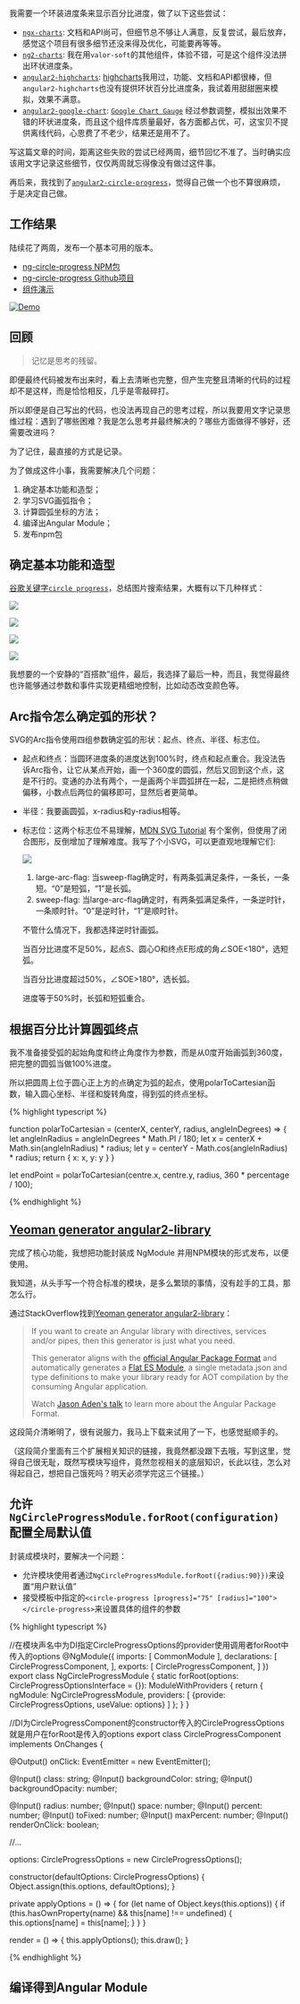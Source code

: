 
我需要一个环装进度条来显示百分比进度，做了以下这些尝试：

* [`ngx-charts`](https://github.com/swimlane/ngx-charts): 文档和API尚可，但细节总不够让人满意，反复尝试，最后放弃，感觉这个项目有很多细节还没来得及优化，可能要再等等。
* [`ng2-charts`](https://github.com/valor-software/ng2-charts): 我在用`valor-soft`的其他组件，体验不错，可是这个组件没法拼出环状进度条。
* [`angular2-highcharts`](https://github.com/gevgeny/angular2-highcharts): [highcharts](http://www.highcharts.com/)我用过，功能、文档和API都很棒，但`angular2-highcharts`也没有提供环状百分比进度条，我试着用甜甜圈来模拟，效果不满意。
* [`angular2-google-chart`](https://github.com/vimalavinisha/angular2-google-chart): [`Google Chart Gauge`](https://google-developers.appspot.com/chart/interactive/docs/gallery/gauge) 经过参数调整，模拟出效果不错的环状进度条，而且这个组件库质量最好，各方面都占优，可，这宝贝不提供离线代码，心思费了不老少，结果还是用不了。

写这篇文章的时间，距离这些失败的尝试已经两周，细节回忆不准了。当时确实应该用文字记录这些细节，仅仅两周就忘得像没有做过这件事。

再后来，我找到了[`angular2-circle-progress`](https://github.com/Feridum/angular2-circle-progress/)，觉得自己做一个也不算很麻烦，于是决定自己做。

## 工作结果

陆续花了两周，发布一个基本可用的版本。

* [ng-circle-progress NPM包](https://www.npmjs.com/package/ng-circle-progress)
* [ng-circle-progress Github项目](https://github.com/bootsoon/ng-circle-progress)
* [组件演示](https://bootsoon.github.io/ng-circle-progress/)

[![Demo](/assets/tech/images/2017/04/22/example.svg)](https://www.npmjs.com/package/ng-circle-progress)


## 回顾

> 记忆是思考的残留。

即便最终代码被发布出来时，看上去清晰也完整，但产生完整且清晰的代码的过程却不是这样，而是恰恰相反，几乎是零敲碎打。

所以即便是自己写出的代码，也没法再现自己的思考过程，所以我要用文字记录思维过程：遇到了哪些困难？我是怎么思考并最终解决的？哪些方面做得不够好，还需要改进吗？

为了记住，最直接的方式是记录。

为了做成这件小事，我需要解决几个问题：

1. 确定基本功能和造型；
2. 学习SVG画弧指令；
3. 计算圆弧坐标的方法；
4. 编译出Angular Module；
5. 发布npm包

## 确定基本功能和造型

[谷歌关键字`circle progress`](https://www.google.com/search?q=circle+progress&tbm=isch)，总结图片搜索结果，大概有以下几种样式：

![](/assets/tech/images/2017/04/22/example-a.png)

![](/assets/tech/images/2017/04/22/example-b.png)

![](/assets/tech/images/2017/04/22/example-c.png)

![](/assets/tech/images/2017/04/22/example-d.png)

我想要的一个安静的“百搭款”组件，最后，我选择了最后一种，而且，我觉得最终也许能够通过参数和事件实现更精细地控制，比如动态改变颜色等。

## Arc指令怎么确定弧的形状？

SVG的Arc指令使用四组参数确定弧的形状：起点、终点、半径、标志位。

* 起点和终点：当圆环进度条的进度达到100%时，终点和起点重合。我没法告诉Arc指令，让它从某点开始，画一个360度的圆弧，然后又回到这个点，这是不行的。变通的办法有两个，一是画两个半圆弧拼在一起，二是把终点稍做偏移，小数点后两位的偏移即可，显然后者更简单。

* 半径：我要画圆弧，x-radius和y-radius相等。

* 标志位：这两个标志位不易理解，[MDN SVG Tutorial](https://developer.mozilla.org/en-US/docs/Web/SVG/Tutorial/Paths#Arcs) 有个案例，但使用了闭合图形，反倒增加了理解难度。我写了个小SVG，可以更直观地理解它们:

  ![](/assets/tech/images/2017/04/22/large-arc-flag-and-sweep-flag.svg)

  1. large-arc-flag: 当sweep-flag确定时，有两条弧满足条件，一条长，一条短。“0”是短弧，“1”是长弧。
  2. sweep-flag: 当large-arc-flag确定时，有两条弧满足条件，一条逆时针，一条顺时针。“0”是逆时针，“1”是顺时针。

  不管什么情况下，我都选择逆时针画弧。
  
  当百分比进度不足50%，起点S、圆心O和终点E形成的角&angle;SOE&lt;180&deg;，选短弧。
  
  当百分比进度超过50%，&angle;SOE&gt;180&deg;，选长弧。

  进度等于50%时，长弧和短弧重合。
  

## 根据百分比计算圆弧终点

我不准备接受弧的起始角度和终止角度作为参数，而是从0度开始画弧到360度，把完整的圆弧当做100%进度。

所以把圆周上位于圆心正上方的点确定为弧的起点，使用polarToCartesian函数，输入圆心坐标、半径和旋转角度，得到弧的终点坐标。

{% highlight typescript %}

function polarToCartesian = (centerX, centerY, radius, angleInDegrees) => {
    let angleInRadius = angleInDegrees * Math.PI / 180;
    let x = centerX + Math.sin(angleInRadius) * radius;
    let y = centerY - Math.cos(angleInRadius) * radius;
    return { x: x, y: y }
}

let endPoint = polarToCartesian(centre.x, centre.y, radius, 360 * percentage / 100);

{% endhighlight %}

## [Yeoman generator angular2-library](https://github.com/jvandemo/generator-angular2-library)

完成了核心功能，我想把功能封装成 NgModule 并用NPM模块的形式发布，以便使用。

我知道，从头手写一个符合标准的模块，是多么繁琐的事情，没有趁手的工具，那怎么行。

通过StackOverflow找到[Yeoman generator angular2-library](https://github.com/jvandemo/generator-angular2-library)：

> If you want to create an Angular library with directives, services and/or pipes, then this generator is just what you need.
>
> This generator aligns with the [official Angular Package Format](https://goo.gl/AMOU5G) and automatically generates a [Flat ES Module](http://angularjs.blogspot.com/2017/03/angular-400-now-available.html), a single metadata.json and type definitions to make your library ready for AOT compilation by the consuming Angular application.
> 
> Watch [Jason Aden's talk](https://www.youtube.com/watch?v=unICbsPGFIA) to learn more about the Angular Package Format.

这段简介清晰明了，很有说服力，我马上下载来试用了一下，也感觉挺顺手的。

（这段简介里面有三个扩展相关知识的链接，我竟然都没跟下去哦，写到这里，觉得自己很无耻，既然写模块写组件，竟然忽视相关的底层知识，长此以往，怎么对得起自己，想把自己饿死吗？明天必须学完这三个链接。）

## 允许 `NgCircleProgressModule.forRoot(configuration)` 配置全局默认值

封装成模块时，要解决一个问题：

* 允许模块使用者通过`NgCircleProgressModule.forRoot({radius:90}})`来设置“用户默认值”
* 接受模板中指定的`<circle-progress [progress]="75" [radius]="100"></circle-progress>`来设置具体的组件的参数

{% highlight typescript %}

//在模块声名中为DI指定CircleProgressOptions的provider使用调用者forRoot中传入的options
@NgModule({
  imports: [
    CommonModule
  ],
  declarations: [
    CircleProgressComponent,
  ],
  exports: [
    CircleProgressComponent,
  ]
})
export class NgCircleProgressModule {
  static forRoot(options: CircleProgressOptionsInterface = {}): ModuleWithProviders {
    return {
      ngModule: NgCircleProgressModule,
      providers: [
        {provide: CircleProgressOptions, useValue: options}
      ]
    };
  }
}

//DI为CircleProgressComponent的constructor传入的CircleProgressOptions就是用户在forRoot是传入的options
export class CircleProgressComponent implements OnChanges {

  @Output() onClick: EventEmitter<any> = new EventEmitter();

  @Input() class: string;
  @Input() backgroundColor: string;
  @Input() backgroundOpacity: number;

  @Input() radius: number;
  @Input() space: number;
  @Input() percent: number;
  @Input() toFixed: number;
  @Input() maxPercent: number;
  @Input() renderOnClick: boolean;

  //...

  options: CircleProgressOptions = new CircleProgressOptions();

  constructor(defaultOptions: CircleProgressOptions) {
    Object.assign(this.options, defaultOptions);
  }

  private applyOptions = () => {
    for (let name of Object.keys(this.options)) {
      if (this.hasOwnProperty(name) && this[name] !== undefined) {
        this.options[name] = this[name];
      }
    }
  }
  
  render = () => {
    this.applyOptions();
    this.draw();
  }

{% endhighlight %}



## 编译得到Angular Module